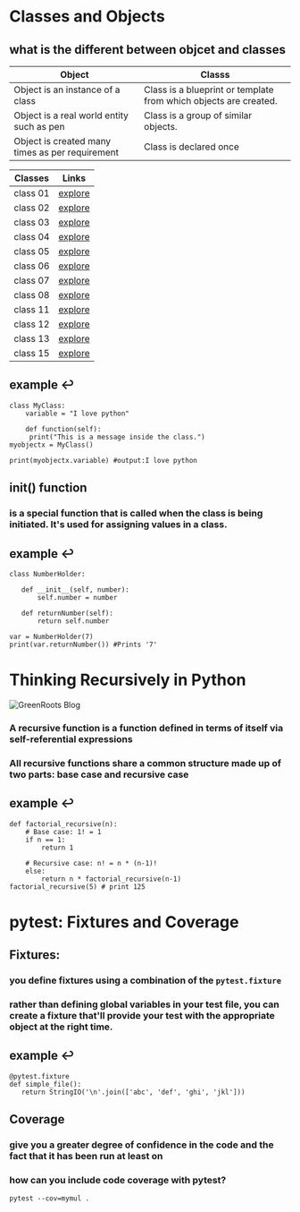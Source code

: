 # **Classes and Objects**

## what is the different between objcet and classes
|Object|Classs|
|---| ----------- |
|Object is an instance of a class|Class is a blueprint or template from which objects are created.|
|Object is a real world entity such as pen|Class is a group of similar objects.|
|Object is created many times as per requirement|Class is declared once|

| Classes | Links|
| --- | ----------- |
| class 01| [explore](./code301/class01.md)|
| class 02 |[explore](./code301/class02.md) |
| class 03| [explore](./code301/class03.md) |
| class 04 | [explore](./code301/class04.md) |
| class 05| [explore](./code301/class05.md) |
| class 06 | [explore](./code301/class06.md) |
| class 07| [explore](./code301/class07.md) |
| class 08 | [explore](./code301/class08.md) |
| class 11| [explore](./code301/class11.md) |
| class 12| [explore](./code301/class12.md) |
| class 13| [explore](./code301/class13.md) |
| class 15 | [explore](./code301/class15.md)|


## **example ↩**
```
class MyClass:
    variable = "I love python"

    def function(self):
     print("This is a message inside the class.")
myobjectx = MyClass()

print(myobjectx.variable) #output:I love python
```

## **init() function**
### is a special function that is called when the class is being initiated. It's used for assigning values in a class.

## **example ↩**
```
class NumberHolder:

   def __init__(self, number): 
       self.number = number

   def returnNumber(self):
       return self.number

var = NumberHolder(7)
print(var.returnNumber()) #Prints '7'

```

# **Thinking Recursively in Python**
![GreenRoots Blog](https://miro.medium.com/max/640/1*__jhoWXEa_INM44V5jx30w.jpeg)

###  A recursive function is a function defined in terms of itself via self-referential expressions


### All recursive functions share a common structure made up of two parts: base case and recursive case

## **example ↩**

```
def factorial_recursive(n):
    # Base case: 1! = 1
    if n == 1:
        return 1

    # Recursive case: n! = n * (n-1)!
    else:
        return n * factorial_recursive(n-1)
factorial_recursive(5) # print 125    
 ```
 # **pytest: Fixtures and Coverage**

 ## **Fixtures**:
 ### you define fixtures using a combination of the  ```pytest.fixture ```
 ### rather than defining global variables in your test file, you can create a fixture that'll provide your test with the appropriate object at the right time.

## **example ↩** 
```
@pytest.fixture
def simple_file():
   return StringIO('\n'.join(['abc', 'def', 'ghi', 'jkl']))
```
## **Coverage**
###  give you a greater degree of confidence in the code and the fact that it has been run at least on
### how can you include code coverage with pytest? 
```
pytest --cov=mymul .
```
